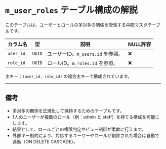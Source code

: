 # `m_user_roles` テーブル構成の解説

このテーブルは、ユーザーとロールの多対多の関係を管理する中間マスタテーブルです。

| カラム名    | 型     | 説明                                     | NULL許容 |
|-------------|--------|------------------------------------------|----------|
| `user_id`   | `UUID` | ユーザーID。`m_users.id` を参照。       | ❌       |
| `role_id`   | `UUID` | ロールID。`m_roles.id` を参照。         | ❌       |

主キー：`(user_id, role_id)` の複合主キーで構成されています。

---

## 備考

- 多対多の関係を正規化して保持するためのテーブルです。
- 1人のユーザーが複数のロール（例：admin と staff）を持てる構成を可能にします。
- 結果として、ロールごとの権限判定やビュー制御が柔軟に行えます。
- 外部キー制約により、対応するユーザーやロールが削除された場合は自動で連動（ON DELETE CASCADE）。

